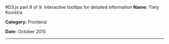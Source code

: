#D3.js part 8 of 9. Interactive tooltips for detailed information
**Name:** Tiety Kooistra

**Category:** Frontend

**Date:** October 2015

----------------------------------------------------------------------

